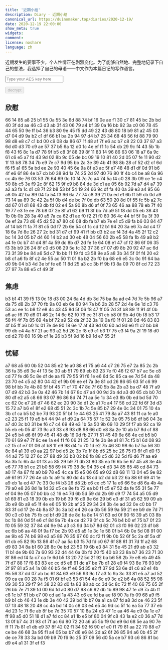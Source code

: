 ```yaml
---
title: '近期小结'
description: Diary - 近期小结
canonical_url: https://duinomaker.top/diaries/2020-12-19/
date: 2020-12-19 22:00:00
show_meta: true
widgets:
comment:
license: noshare
language: zh
---
```


近期发生的要事不少，个人性情正在剧烈变化。为了能够自然地、完整地记录下自己的想法，我选择了自己的母语——中文作为本篇日记的写作语言。

<script async src="https://server.duinomaker.top/blog/assets/crypto-js.min.js" defer></script>
<script src="https://server.duinomaker.top/blog/assets/decrypt.js" defer></script>
<div class="field has-addons">
<p class="control has-icons-left">
    <input id="password" class="input" type="password" maxlength="16" placeholder="Type your AES key here" digest="dca9f27a5f4fb721604dd0605d0c357447dae2b0aa8f03d87694429e0c2b7e40">
    <span class="icon is-small is-left">
        <i id="input-bar-icon" class="fas fa-lock"></i>
    </span>
</p>
<p class="control">
    <button id="decrypt" class="button" onclick="decryptAll()" disabled>decrypt</button>
</p>
</div>

## 欣慰

<span class="encrypted" iv="BBtMDDVemd+i6V1B">66 14 85 a8 25 b1 55 0a 55 3e 6d 88 74 bf 16 0e ae f1 30 c7 81 45 bc 2b bd 40 3f dd aa 46 c3 d3 ab 3f 43 06 79 a4 bf 39 0a 16 bb 92 3a c0 06 78 45 44 65 50 9e ff b4 36 b3 80 9e 45 f5 dd 49 22 43 d8 80 18 b9 81 a2 45 03 d7 04 d9 9a b2 c1 df 66 b1 ba 2b 94 97 d4 b7 25 34 68 48 56 fd 88 79 90 98 d8 e8 c7 c1 bd 00 c9 08 da 86 67 1f 48 af 7f e6 ac b7 c8 22 03 37 87 a3 6d d0 d3 70 c9 ae 57 37 b5 6a 12 d0 1c 4e ef f1 1c 54 cb 29 9c f4 43 5b 1b f8 43 f6 8c 1a d7 78 9f b5 c8 3f 88 39 8f 11 83 14 96 86 63 06 18 a7 6a 9c 61 c6 e5 a7 fd 43 9d 02 8b 9c 05 de bc 09 19 10 81 40 2d 05 07 fe 11 90 d2 1f 13 b8 78 34 7b e9 7e c7 9d 95 bb 2a 3e 39 4b 41 98 8b 28 cf 52 d2 cf 6d f6 f5 a1 65 5a bd ee 2e 93 40 45 6e 9a 8f e3 ac 5f e7 48 48 d1 df 0d 91 b6 4f e6 6f 86 4e b7 cb b0 38 9d 1a 74 25 2d 97 d0 76 80 1f 4b c4 be a8 6a 96 cc 4b 6e 76 03 53 76 64 69 0c f0 f4 7c 7c a4 74 5a f4 c0 28 3b 09 ce 1e c4 50 8b c5 3e f9 2c 8f 62 15 9f c9 b8 84 de 3d c1 ae 05 6b 92 7d a7 d4 a7 39 a2 a3 fa 1c d1 c8 7f 22 b8 53 bf 54 19 24 66 9c df fa 40 0a 39 e3 a4 95 66 a8 0b 42 ba 89 04 fa 54 f3 96 6a 77 74 c8 39 21 0a ed e1 6b ff 59 cb 0d a9 73 14 aa 89 3c 42 2a 5f 0b d4 de bc 7f 0d db 63 50 20 8d 0f 55 fc 5b a2 7c dd 67 01 d1 68 43 db fd 02 e4 5a 90 8b d6 af 0f 73 65 46 aa 88 78 eb 7f 40 19 77 e3 fe ee 78 b8 07 2e 8f a1 62 b9 11 3f bb 7d a9 51 f8 dd 05 eb 38 43 1b 0b 0b 28 3a 40 a5 7a ca 62 d1 ae f0 f2 21 f0 80 36 4c 44 bf 5f 0a 3f 39 0e ef 2a 73 d6 45 d2 52 a7 80 c6 08 db fa b7 eb 7e e1 c5 d9 fa b6 03 84 47 af 14 b8 f1 fa 7f 81 c5 0d f7 2b 6e 54 cf 1c cd 12 b1 94 20 3a e6 7a 4d c4 f7 18 6a 7d 8e 26 27 2c bd 31 d7 cf 99 41 ff bb d3 b2 ae f4 3d 4a 45 2f 12 c2 bc 14 3d 05 b7 d4 60 14 b2 ad 30 eb 48 04 56 60 2b e5 58 fa 1b 49 a8 b2 a4 fe 0c b7 41 d4 8f 4a 59 dc 8b d7 2d fe 1e 64 08 e1 47 cf f2 86 6f 06 35 f3 3b b9 26 24 8f c0 d5 08 29 5e fc 32 37 36 c7 07 d9 8b 20 92 47 ac 6d 73 3f 39 be 84 a6 5d c7 1b bb 11 19 fd c3 58 9e a5 a8 3b 34 5f 0f f4 20 e2 b8 cf a6 fb 8f c2 4e 55 ac 50 11 01 9a b2 2b f0 ba 68 e6 e5 3c 0c 91 64 ba d0 9b 04 b3 4d 3e bf fe e6 11 8d 25 a3 cc 3b ff 9b f3 8a 09 70 8f cd 72 23 27 97 7a 88 e5 cf 49 3f</span>

## 焦虑

<span class="encrypted" iv="/xD/8axV17155hyX">b3 b1 41 39 f5 13 0c 18 d3 00 24 6a 4d db 3d 75 ba 8a ad e4 7d 7e 5b 96 a7 da 75 d8 2b 37 70 fb 9a 03 eb 6e 80 94 7a b6 2b 28 57 2d 4e 6e 1d c3 76 53 ac ee 1c b8 f2 e8 4c 43 45 8d 5f 06 f8 47 ff 05 2d 3f b8 89 1f 91 4f 0b a6 ac f6 70 d6 01 46 2e 14 6c 62 f0 76 ec 3f 81 cb b8 0f 9b 4d 0b f8 b3 17 58 f4 4f 7b 85 69 4a bf 72 a9 52 da 2f 32 3a 19 0a f0 1f 01 28 0d 46 83 83 4f b5 ff a6 b0 1c 01 7e 4e 90 18 6e 17 af 43 9d 00 60 ad 9d e6 f1 c2 bb b8 99 db c4 4a 57 2f ac 93 a2 5d 26 2c f8 c9 c1 b3 17 75 e3 f4 9a 2f 19 18 d0 cd d2 70 60 16 9b cf 1e 26 b3 5f 9d 16 b9 1d e7 55 2f</span>

## 忧郁

<span class="encrypted" iv="CQCAgnj0CX99DwgJ">a7 68 a5 60 0b 52 04 85 e2 1e a0 88 e1 75 a6 44 c7 26 75 e7 2a 85 2c 2b 36 fa 35 d6 3e 4f 13 5e 30 ab 51 79 69 eb 83 23 7e f0 46 f2 67 b7 ac 5e c8 cd 77 fe d6 5c 8e df de aa f6 79 55 91 f6 1e e6 6d 5c 85 ca ee 7d 54 da 48 23 70 e4 c5 a2 80 04 42 ef 9b 09 ee ef 7a 3e 81 cd 26 86 65 63 5f c6 99 98 bf bb 7e 4b 80 5f bf 45 71 cf 70 47 8d 7f 60 5b 8a 2b a3 ba d7 48 7f a9 07 d9 42 b3 3e 0a 42 46 7b 14 67 8c 47 a4 00 9d 2b 4d a3 d0 65 cb b0 7d 80 df e2 a5 c8 66 93 07 86 86 8d 74 71 aa 5e 1c 34 e3 8b 0b ed bd 5d 70 cc 62 0c e7 26 d7 46 62 ec 20 90 3d d1 2c a1 7c a4 17 56 cd 22 fd 6f 3d d3 15 72 a7 b6 e1 8f e2 68 d5 51 2c 3c 1b 7c 5e 85 b7 29 4e 0c 34 01 75 10 4a 3b cf ca b5 b2 be 7d 93 20 5f bf 1e 44 63 25 41 79 8a a7 43 81 11 ca fe a0 c2 23 25 f1 19 e5 b4 44 94 af d9 2a 64 75 57 1c 52 3e 05 75 b6 df b6 04 3e a7 d0 3c b0 31 be f6 c7 c4 69 49 e3 1b 5a 50 9b 69 10 29 5f f7 ab 92 ca 19 b5 eb eb 05 4f 73 9c a3 33 c8 93 d8 98 66 d0 e8 8a 2e 10 ab b7 8d cf 88 24 e5 b4 d6 6f 99 45 41 48 db 16 0d fb 27 7f 51 45 49 6e 66 4e cd b5 b0 70 61 69 e7 7f 8c ee 1a e4 f1 f6 06 21 25 13 fe 3b 8e a1 81 7c f5 b1 6d 08 93 c2 f5 cf e7 01 06 a1 b8 1f e9 98 d4 1c 70 1d e2 7b 46 30 98 6c b7 5a 56 30 8c 84 a1 39 e0 aa 22 97 bd d5 2c 3b 7e 1f 8b d5 25 bc 26 75 f3 6f d1 d0 f3 44 a2 75 12 27 6c 27 88 d9 33 b3 02 b6 fb 88 c5 d6 32 5d f6 d6 7f aa e9 8a 3b fc 6b 4a 0f f3 ac 85 29 b9 71 db 3f 80 35 ea f6 6b 5e 67 45 a8 3e 4b e6 77 78 b1 ce 21 b0 58 69 f4 79 38 8c 94 35 c4 d3 34 85 65 48 cd 84 73 a0 17 4a 87 fd a0 b9 78 e5 4c ca 15 e5 06 65 e9 02 d8 68 11 13 04 e5 9e 82 a9 6f 91 77 26 4e cb 1c a9 1c 80 dd 4c 18 cd b2 dd b3 22 6a 88 6f 69 41 1e a9 eb 1a ed 47 7c 33 0e f4 b3 26 d8 2b c6 ce c5 17 1a e6 66 5e d8 6a 4b 4a 79 a0 e8 26 8d 1a 1d 32 c5 ce 8e fb 72 ea b0 f1 c5 e7 52 da fe 55 31 5e 77 ef 04 9e 05 07 b0 bb c2 16 e4 7d 6b 5d 59 dd 2b 69 c9 f7 74 54 a5 05 d9 b1 69 81 e3 18 39 0b eb 19 b6 39 f6 d9 9e 6d 29 b6 e3 df 31 a5 62 59 09 ab 3b e9 6b a9 e5 1f 4e e6 05 10 2b af 25 29 34 24 3b 4e ad 32 0e c0 bb 17 83 3f cd 17 2e 4b 8a 87 3c 3a b2 e4 26 ca 0b 56 59 9a 59 21 ee b9 de 7d 71 90 c3 c0 bb 75 fb cd bf d9 28 de 8d fa 8e 14 51 63 ed 0f 90 f8 39 a5 03 8b bc 1b 84 0d 5f e6 cf 8d 9a 7b 4a ce d2 79 0f cb 5c 76 b4 b0 ef 75 b7 0f 23 f0 05 59 32 37 84 d4 9e 94 a3 c3 9d 34 b7 8d 62 01 c3 f0 96 02 23 df b8 ec 6b b6 aa 48 0f 9a f7 bc 2b 93 d5 a5 1e 3c 1e 58 0f b4 6b 0e 5d 08 91 00 ae 9b e5 74 b6 98 e3 a5 89 76 35 67 60 dc f2 f1 9b 0b 52 6f 5c 2a df 5a df 61 cb e5 82 9b 13 86 4f c7 aa 5a b3 f5 7d fd c0 67 6f 88 61 31 7d 1f a2 68 d9 83 34 8a b1 60 28 8c 0e bd 23 50 19 6b e3 84 31 5e 45 21 d9 ab e3 32 11 b1 de 9b 60 7a 60 93 22 d4 44 6a 0b fd 20 f5 40 b3 23 8a b7 36 23 71 30 8f 86 ed f4 fa c7 ca fe 6d b5 f3 20 72 5d 2f 92 ba b6 58 2b 7e e8 eb 49 45 7f d7 88 17 f8 83 83 ec cc d5 e8 91 dc a7 be 7b d1 28 e9 f4 93 8e 76 93 b9 2f 97 81 a5 a4 1a 08 46 b5 4e ff e6 5d 35 e2 ff 37 9d 53 6e d1 c6 a2 e1 4b 95 56 37 dd 07 ab bc 6f 84 63 e9 56 93 9c f7 a3 fc 9a 3c 33 81 e5 a7 ad 52 99 ca ea 00 28 7a f5 01 6f bf e3 53 61 54 4e 6c e9 3c e2 b6 4a 08 52 55 98 09 30 53 29 f7 94 38 22 83 d0 fa 83 88 ab cc 3d 6c 8c 72 ff 40 66 75 65 2f 26 bb 7e 71 39 fd 00 6d fd a0 80 d7 98 c6 92 db 1b 89 98 47 fe c9 7a 4b ff c8 1c b7 51 bb e7 00 cd ad 1a 43 43 c6 ee fd ba ae f8 90 7a fb 09 68 a9 f5 b9 b1 cb 46 43 1e db 3e 40 42 39 bd 1b b7 0a a1 ca 87 fd a8 3d ce 46 23 5f 07 13 48 18 20 48 cc 4a bd 14 0c c8 03 e4 e5 4c 9d cc 5f 1c ea 5a 77 37 eb 4d 23 1c 7f 6e ab 8f be 7d 35 70 57 10 8a 24 e3 47 1c aa 46 4a c9 0a 1e e7 ff 98 a5 d0 51 18 d1 a7 fd cc 84 a1 1b e5 bf 80 04 9f c8 43 1a e2 c0 36 a7 7d 13 0f b7 4c 31 93 cf 7f ac 6d 80 72 20 a6 a5 5b f9 0d e9 6d 68 5e aa 90 7e ff 11 7b 81 e1 db e9 37 8f 42 02 f1 34 92 f6 90 ef e0 f1 79 81 aa 22 70 88 e7 ce be 46 68 3a 95 f1 a4 05 ba b7 d6 e6 84 2d a2 6f 26 85 94 a6 0b 45 2f de ce 78 33 3a bd 09 b9 70 f6 9c 25 37 09 56 d0 5a ce b7 93 c6 86 81 bc d9 e4 a1 31 3f ef f3</span>